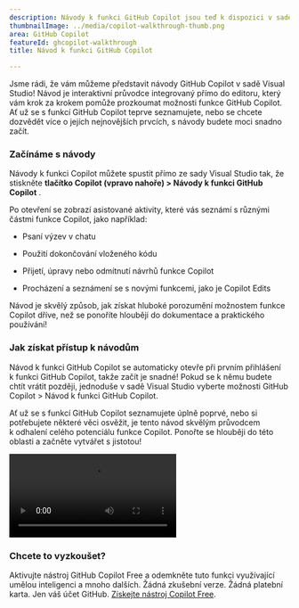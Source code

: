 ```yaml
---
description: Návody k funkci GitHub Copilot jsou teď k dispozici v sadě Visual Studio, abyste mohli rychle začít pracovat. Návody vás provedou používáním hlavních funkcí Copilot přímo v editoru.
thumbnailImage: ../media/copilot-walkthrough-thumb.png
area: GitHub Copilot
featureId: ghcopilot-walkthrough
title: Návod k funkci GitHub Copilot

---
```



Jsme rádi, že vám můžeme představit návody GitHub Copilot v sadě Visual Studio! Návod je interaktivní průvodce integrovaný přímo do editoru, který vám krok za krokem pomůže prozkoumat možnosti funkce GitHub Copilot. Ať už se s funkcí GitHub Copilot teprve seznamujete, nebo se chcete dozvědět více o jejích nejnovějších prvcích, s návody budete moci snadno začít.

### Začínáme s návody
Návody k funkci Copilot můžete spustit přímo ze sady Visual Studio tak, že stiskněte **tlačítko Copilot (vpravo nahoře) > Návody k funkci GitHub Copilot** .

Po otevření se zobrazí asistované aktivity, které vás seznámí s různými částmi funkce Copilot, jako například:

* Psaní výzev v chatu

* Použití dokončování vloženého kódu

* Přijetí, úpravy nebo odmítnutí návrhů funkce Copilot

* Procházení a seznámení se s novými funkcemi, jako je Copilot Edits

Návod je skvělý způsob, jak získat hluboké porozumění možnostem funkce Copilot dříve, než se ponoříte hlouběji do dokumentace a praktického používání!

### Jak získat přístup k návodům
Návod k funkci GitHub Copilot se automaticky otevře při prvním přihlášení k funkci GitHub Copilot, takže začít je snadné! Pokud se k němu budete chtít vrátit později, jednoduše v sadě Visual Studio vyberte možnosti GitHub Copilot > Návod k funkci GitHub Copilot.

Ať už se s funkcí GitHub Copilot seznamujete úplně poprvé, nebo si potřebujete některé věci osvěžit, je tento návod skvělým průvodcem k odhalení celého potenciálu funkce Copilot. Ponořte se hlouběji do této oblasti a začněte vytvářet s jistotou!

![Názorný postup](../media/walkthroughsvideo.mp4)

### Chcete to vyzkoušet?
Aktivujte nástroj GitHub Copilot Free a odemkněte tuto funkci využívající umělou inteligenci a mnoho dalších.
 Žádná zkušební verze. Žádná platební karta. Jen váš účet GitHub. [Získejte nástroj Copilot Free](https://github.com/settings/copilot).

